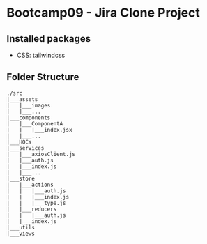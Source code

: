 # Bootcamp09 - Jira Clone Project

## Installed packages
- CSS: tailwindcss

## Folder Structure
```
./src
|___assets
|   |___images
|   |___...
|___components
|   |___ComponentA
|   |   |___index.jsx
|   |___...
|___HOCs
|___services
|   |___axiosClient.js
|   |___auth.js
|   |___index.js
|   |___...
|___store
|   |___actions
|   |   |___auth.js
|   |   |___index.js
|   |   |___type.js
|   |___reducers
|   |   |___auth.js
|   |___index.js
|___utils
|___views
```
